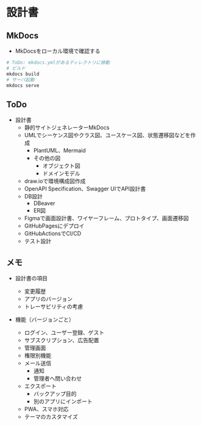# 設計書

## MkDocs

- MkDocsをローカル環境で確認する

```bash
# ToDo: mkdocs.ymlがあるディレクトリに移動
# ビルド
mkdocs build
# サーバ起動
mkdocs serve
```

## ToDo

- 設計書
  - 静的サイトジェネレーターMkDocs
  - UMLでシーケンス図やクラス図、ユースケース図、状態遷移図などを作成
    - PlantUML、Mermaid
    - その他の図
      - オブジェクト図
      - ドメインモデル
  - draw.ioで環境構成図作成
  - OpenAPI Specification、Swagger UIでAPI設計書
  - DB設計
    - DBeaver
    - ER図
  - Figmaで画面設計書、ワイヤーフレーム、プロトタイプ、画面遷移図
  - GitHubPagesにデプロイ
  - GitHubActionsでCI/CD
  - テスト設計

## メモ

- 設計書の項目
  - 変更履歴
  - アプリのバージョン
  - トレーサビリティの考慮

- 機能（バージョンごと）
  - ログイン、ユーザー登録、ゲスト
  - サブスクリプション、広告配置
  - 管理画面
  - 権限別機能
  - メール送信
    - 通知
    - 管理者へ問い合わせ
  - エクスポート
    - バックアップ目的
    - 別のアプリにインポート
  - PWA、スマホ対応
  - テーマのカスタマイズ
